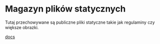# Magazyn plików statycznych

Tutaj przechowywane są publiczne pliki statyczne takie jak regulaminy czy większe obrazki.

[docs](Dokumenty)